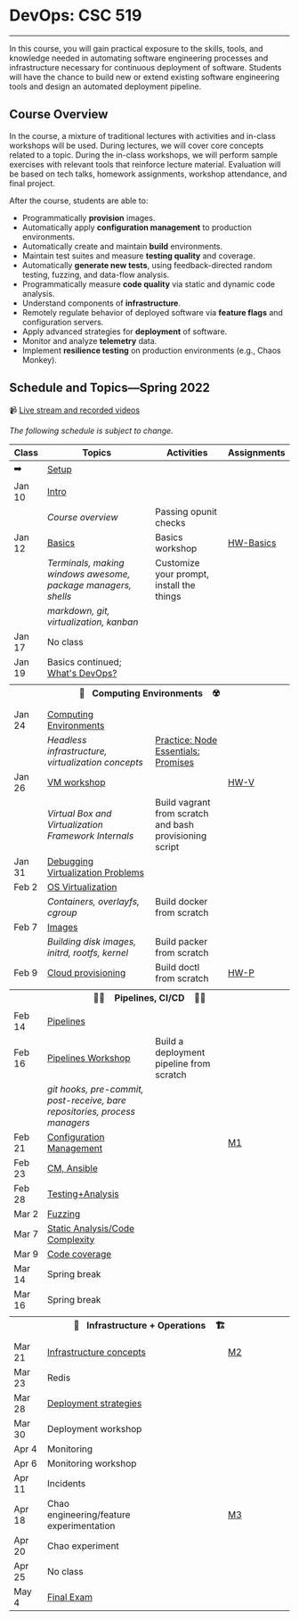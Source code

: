 # DevOps: CSC 519
-------------------------

In this course, you will gain practical exposure to the skills, tools, and knowledge needed in automating software engineering processes and infrastructure necessary for continuous deployment of software. Students will have the chance to build new or extend existing software engineering tools and design an automated deployment pipeline.

## Course Overview

In the course, a mixture of traditional lectures with activities and in-class workshops will be used.  During lectures, we will cover core concepts related to a topic. During the in-class workshops, we will perform sample exercises with relevant tools that reinforce lecture material.  Evaluation will be based on tech talks, homework assignments, workshop attendance, and final project.

After the course, students are able to:

* Programmatically **provision** images.
* Automatically apply **configuration management** to production environments.
* Automatically create and maintain **build** environments.
* Maintain test suites and measure **testing quality** and coverage.
* Automatically **generate new tests**, using feedback-directed random testing, fuzzing, and data-flow analysis.
* Programmatically measure **code quality** via static and dynamic code analysis.
* Understand components of **infrastructure**.
* Remotely regulate behavior of deployed software via **feature flags** and configuration servers.
* Apply advanced strategies for **deployment** of software.
* Monitor and analyze **telemetry** data.
* Implement **resilience testing** on production environments (e.g., Chaos Monkey).

## Schedule and Topics—Spring 2022

📹 [Live stream and recorded videos](https://ncsu.hosted.panopto.com/Panopto/Pages/Sessions/List.aspx#folderID=36084064-ad92-4b46-a9d0-adff0182a317)

*The following schedule is subject to change.*

| Class    | Topics                           |  Activities | Assignments       |
|----------|----------------------------------|------------| ----------------  |
|  ➡️       | [Setup](https://devops.docable.cloud/chrisparnin/v/61a94512048892b30f3add22)
| Jan 10   | [Intro](https://docs.google.com/presentation/d/1u17QwNV-msmyFp2WvRciVr_qTnuiT2z5WePoVERsCFE/edit?usp=sharing)
|          | _Course overview_                  | Passing opunit checks 
| Jan 12   | [Basics](Content/Basics/README.md) | Basics workshop | [HW-Basics](HW/HW-Basics.md)
|          | _Terminals, making windows awesome, package managers, shells_  | Customize your prompt, install the things | 
|          | _markdown, git, virtualization, kanban_       |
| Jan 17   | No class
| Jan 19   | Basics continued; [What's DevOps?](https://docs.google.com/presentation/d/1pdykQwiow19pw9ipN7YnqMQ6Nk6Wj_huDM0huZdURBk/edit#slide=id.gb1b1a3196c_1_3)
| <tr><th colspan=4> 🧱&nbsp;&nbsp;&nbsp;Computing Environments&nbsp;&nbsp;&nbsp; ☢️</th></tr> |
| Jan 24   | [Computing Environments](https://docs.google.com/presentation/d/1McFvP0k3o1hhn-0CxQfURYm3H9RQa6dcLxqUuqavF04/edit?usp=sharing)
|          | _Headless infrastructure, virtualization concepts_  | [Practice: Node Essentials: Promises](https://devops.docable.cloud/chrisparnin/v/61a91ec418321edaed0f8ea6) |
| Jan 26   | [VM workshop](https://github.com/CSC-DevOps/VM)                                     |  | [HW-V](HW/HW-V.md)
|          | _Virtual Box and Virtualization Framework Internals_| Build vagrant from scratch and bash provisioning script |
| Jan 31   | [Debugging Virtualization Problems](https://docs.google.com/presentation/d/1fkg-5dD790lHlkDr9A0zmIUm_kvzTJbqynzZTtqhZyQ/edit?usp=sharing)
| Feb 2   | [OS Virtualization](Content/Virtualization/Containers/README.md) | 
|          | _Containers, overlayfs, cgroup_                | Build docker from scratch |
| Feb 7         | [Images](Content/Virtualization/Images/README.md) |
|          | _Building disk images, initrd, rootfs, kernel_ | Build packer from scratch |
| Feb 9    |  [Cloud provisioning](https://github.com/CSC-DevOps/Provision)  | Build doctl from scratch  |   [HW-P](HW/HW-P.md)    
| <tr><th colspan=4> 🚰🚀 &nbsp;&nbsp;&nbsp;Pipelines, CI/CD&nbsp;&nbsp;&nbsp; 🧪✅</th></tr> |
| Feb 14   | [Pipelines](https://docs.google.com/presentation/d/1d8-fjqal6FQcrUeH3N4DTOGl0o9hQblIanGwv1WlCuE/edit#slide=id.gc0bfd9f574_0_143)
| Feb 16   | [Pipelines Workshop](https://github.com/CSC-DevOps/Pipelines) | Build a deployment pipeline from scratch | 
|          | _git hooks, pre-commit, post-receive, bare repositories, process managers_ |
| Feb 21   | [Configuration Management](https://docs.google.com/presentation/d/11_0xv1-1Ws8APcpsBlENLDicCkZv2ZZwxH2wRCjnbaw/edit?usp=sharing)  | | [M1](Project/M1.md)
| Feb 23   | [CM, Ansible](https://github.com/CSC-DevOps/CM)
| Feb 28   | [Testing+Analysis](https://docs.google.com/presentation/d/1PY5D1TAn9W7spSMS--B4zt8JwBXAJY4apx36N9so55I/edit?usp=sharing)
| Mar 2    | [Fuzzing](https://github.com/CSC-DevOps/Fuzzing)
| Mar 7    | [Static Analysis/Code Complexity](https://github.com/CSC-DevOps/Complexity)
| Mar 9    | [Code coverage](https://devops.docable.cloud/chrisparnin/v/621f95745872b78ccff50677)
| Mar 14   | Spring break
| Mar 16   | Spring break
| <tr><th colspan=4> 🚧&nbsp;&nbsp;&nbsp;Infrastructure + Operations&nbsp;&nbsp;&nbsp; 🏗️</th></tr> |
| Mar 21   | [Infrastructure concepts](https://discord.com/channels/929425673901178900/929428348197814352/955471473194205204)                                          | | [M2](Project/M2.md)
| Mar 23   | Redis
| Mar 28   | [Deployment strategies](https://docs.google.com/presentation/d/1Dg7x-70LT5KZ5GfojpzByhDa3abt1_mEdSmI8C2ojRE/edit?usp=sharing)
| Mar 30   | Deployment workshop
| Apr 4    | Monitoring
| Apr 6    | Monitoring workshop
| Apr 11   | Incidents
| Apr 18   | Chao engineering/feature experimentation | | [M3](Project/M3.md)
| Apr 20   | Chao experiment
| Apr 25   | No class
| May 4    | [Final Exam](Project/F0.md)        |            |                   |

